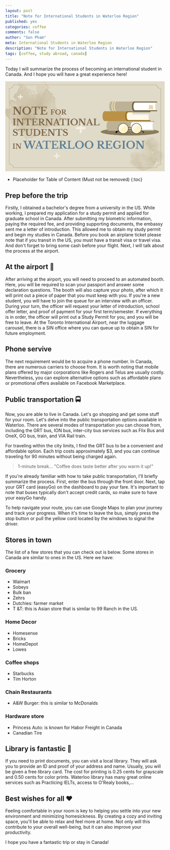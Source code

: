 ```yaml
---
layout: post
title: "Note for International Students in Waterloo Region"
published: yes
categories: coffee
comments: false
author: "Son Pham"
meta: International Students in Waterloo Region
description: "Note for International Students in Waterloo Region"
tags: [coffee, study abroad, canada]
---
```


Today I will summarize the process of becoming an international student in Canada. And I hope you will have a great experience here!

![Note](/assets/img/coffee/note_for_international_student.png)

* Placeholder for Table of Content (Must not be removed)
{:toc}

## Prep before the trip
 Firstly, I obtained a bachelor's degree from a university in the US. While working, I prepared my application for a study permit and applied for graduate school in Canada. After submitting my biometric information, paying the required fee, and providing supporting documents, the embassy sent me a letter of introduction. This allowed me to obtain my study permit and begin my studies in Canada. Before you book an airplane ticket please note that if you transit in the US, you must have a transit visa or travel visa. And don't forget to bring some cash before your flight. Next, I will talk about the process at the airport.

## At the airport 🛫
After arriving at the airport, you will need to proceed to an automated booth. Here, you will be required to scan your passport and answer some declaration questions. The booth will also capture your photo, after which it will print out a piece of paper that you must keep with you. If you're a new student, you will have to join the queue for an interview with an officer. During your turn, the officer will request your letter of introduction, school offer letter, and proof of payment for your first term/semester. If everything is in order, the officer will print out a Study Permit for you, and you will be free to leave. At the Toronto International Airport, near the luggage carousel, there is a SIN office where you can queue up to obtain a SIN for future employment.

## Phone servive
The next requirement would be to acquire a phone number. In Canada, there are numerous carriers to choose from. It is worth noting that mobile plans offered by major corporations like Rogers and Telus are usually costly. Nevertheless, you can explore alternative options such as affordable plans or promotional offers available on Facebook Marketplace.

## Public transportation 🚍
Now, you are able to live in Canada. Let's go shopping and get some stuff for your room. Let's delve into the public transportation options available in Waterloo. There are several modes of transportation you can choose from, including the GRT bus, ION bus, inter-city bus services such as Flix Bus and OneX, GO bus, train, and VIA Rail train.

For traveling within the city limits, I find the GRT bus to be a convenient and affordable option. Each trip costs approximately $3, and you can continue traveling for 90 minutes without being charged again. 

> 1-minute break… "Coffee does taste better after you warm it up!"

If you're already familiar with how to take public transportation, I'll briefly summarize the process. First, enter the bus through the front door. Next, tap your GRT card (easyGo) on the dashboard to pay your fare. It's important to note that buses typically don't accept credit cards, so make sure to have your easyGo handy.

To help navigate your route, you can use Google Maps to plan your journey and track your progress. When it's time to leave the bus, simply press the stop button or pull the yellow cord located by the windows to signal the driver.

## Stores in town
The list of a few stores that you can check out is below. Some stores in Canada are similar to ones in the US. Here we have:

### Grocery
- Walmart
- Sobeys
- Bulk ban
- Zehrs 
- Dutchies: farmer market
- T &T: this is Asian store that is similar to 99 Ranch in the US.

### Home Decor
- Homesense 
- Bricks
- HomeDepot
- Lowes

### Coffee shops
- Starbucks 
- Tim Horton

### Chain Restaurants
- A&W Burger: this is similar to McDonalds 

### Hardware store
- Princess Auto: is known for Habor Freight in Canada
- Canadian Tire

## Library is fantastic 📖
If you need to print documents, you can visit a local library. They will ask you to provide an ID and proof of your address and name. Usually, you will be given a free library card. The cost for printing is 0.25 cents for grayscale and 0.50 cents for color prints. Waterloo library has many great online services such as Practicing IELTs, access to O'Realy books,...

## Best wishes for all ❤️
Feeling comfortable in your room is key to helping you settle into your new environment and minimizing homesickness. By creating a cozy and inviting space, you'll be able to relax and feel more at home. Not only will this contribute to your overall well-being, but it can also improve your productivity.

I hope you have a fantastic trip or stay in Canada!
